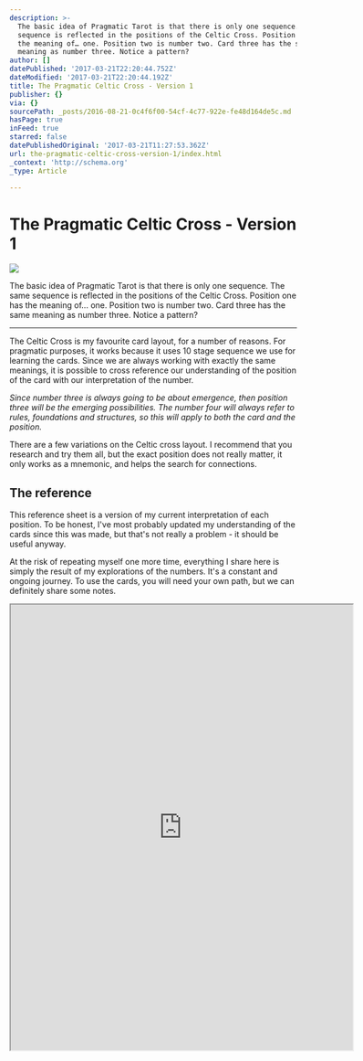 ```yaml
---
description: >-
  The basic idea of Pragmatic Tarot is that there is only one sequence. The same
  sequence is reflected in the positions of the Celtic Cross. Position one has
  the meaning of… one. Position two is number two. Card three has the same
  meaning as number three. Notice a pattern?
author: []
datePublished: '2017-03-21T22:20:44.752Z'
dateModified: '2017-03-21T22:20:44.192Z'
title: The Pragmatic Celtic Cross - Version 1
publisher: {}
via: {}
sourcePath: _posts/2016-08-21-0c4f6f00-54cf-4c77-922e-fe48d164de5c.md
hasPage: true
inFeed: true
starred: false
datePublishedOriginal: '2017-03-21T11:27:53.362Z'
url: the-pragmatic-celtic-cross-version-1/index.html
_context: 'http://schema.org'
_type: Article

---
```

# The Pragmatic Celtic Cross - Version 1
![](https://the-grid-user-content.s3-us-west-2.amazonaws.com/bef43068-b196-4e12-a329-20be5551ca8b.png)

The basic idea of Pragmatic Tarot is that there is only one sequence. The same sequence is reflected in the positions of the Celtic Cross. Position one has the meaning of... one. Position two is number two. Card three has the same meaning as number three. Notice a pattern?

---

The Celtic Cross is my favourite card layout, for a number of reasons. For pragmatic purposes, it works because it uses 10 stage sequence we use for learning the cards. Since we are always working with exactly the same meanings, it is possible to cross reference our understanding of the position of the card with our interpretation of the number.

_Since number three is always going to be about emergence, then position three will be the emerging possibilities. The number four will always refer to rules, foundations and structures, so this will apply to both the card and the position._

There are a few variations on the Celtic cross layout. I recommend that you research and try them all, but the exact position does not really matter, it only works as a mnemonic, and helps the search for connections.

## The reference

This reference sheet is a version of my current interpretation of each position. To be honest, I've most probably updated my understanding of the cards since this was made, but that's not really a problem - it should be useful anyway.

At the risk of repeating myself one more time, everything I share here is simply the result of my explorations of the numbers. It's a constant and ongoing journey. To use the cards, you will need your own path, but we can definitely share some notes.

<iframe src="https://drive.google.com/viewerng/viewer?url=https%3A//dl.dropboxusercontent.com/u/3457008/pragmatic-tarot-web/pragmatic_celtic_cross.pdf&amp;embedded=true" width="600" height="780" style=""></iframe>